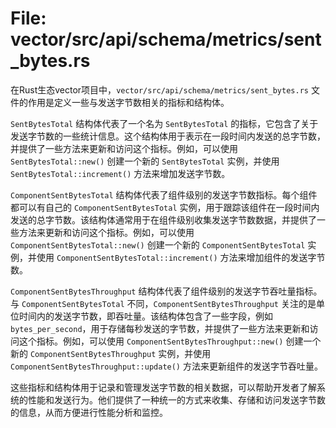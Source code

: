 # File: vector/src/api/schema/metrics/sent_bytes.rs

在Rust生态vector项目中，`vector/src/api/schema/metrics/sent_bytes.rs` 文件的作用是定义一些与发送字节数相关的指标和结构体。

`SentBytesTotal` 结构体代表了一个名为 `SentBytesTotal` 的指标，它包含了关于发送字节数的一些统计信息。这个结构体用于表示在一段时间内发送的总字节数，并提供了一些方法来更新和访问这个指标。例如，可以使用 `SentBytesTotal::new()` 创建一个新的 `SentBytesTotal` 实例，并使用 `SentBytesTotal::increment()` 方法来增加发送字节数。

`ComponentSentBytesTotal` 结构体代表了组件级别的发送字节数指标。每个组件都可以有自己的 `ComponentSentBytesTotal` 实例，用于跟踪该组件在一段时间内发送的总字节数。该结构体通常用于在组件级别收集发送字节数数据，并提供了一些方法来更新和访问这个指标。例如，可以使用 `ComponentSentBytesTotal::new()` 创建一个新的 `ComponentSentBytesTotal` 实例，并使用 `ComponentSentBytesTotal::increment()` 方法来增加组件的发送字节数。

`ComponentSentBytesThroughput` 结构体代表了组件级别的发送字节吞吐量指标。与 `ComponentSentBytesTotal` 不同，`ComponentSentBytesThroughput` 关注的是单位时间内的发送字节数，即吞吐量。该结构体包含了一些字段，例如 `bytes_per_second`，用于存储每秒发送的字节数，并提供了一些方法来更新和访问这个指标。例如，可以使用 `ComponentSentBytesThroughput::new()` 创建一个新的 `ComponentSentBytesThroughput` 实例，并使用 `ComponentSentBytesThroughput::update()` 方法来更新组件的发送字节吞吐量。

这些指标和结构体用于记录和管理发送字节数的相关数据，可以帮助开发者了解系统的性能和发送行为。他们提供了一种统一的方式来收集、存储和访问发送字节数的信息，从而方便进行性能分析和监控。

